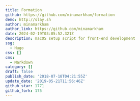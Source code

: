 ```yaml
---
title: Formation
github: https://github.com/minamarkham/formation
demo: http://slay.sh
author: minamarkham
author_link: https://github.com/minamarkham
date: 2024-02-19T03:05:52.321Z
description: macOS setup script for front-end development
ssg:
  - Hugo
css: []
cms:
  - Markdown
category: []
draft: false
publish_date: '2018-07-18T04:21:55Z'
update_date: '2019-05-21T11:56:46Z'
github_star: 1771
github_fork: 175
---
```

